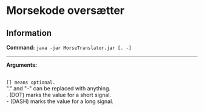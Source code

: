 # Morsekode oversætter

## Information

**Command:** `java -jar MorseTranslator.jar [. -]`

<hr>
<b>Arguments:</b>

<br>`[] means optional.`
<br>"." and "-" can be replaced with anything.
<br>. (DOT) marks the value for a short signal.
<br>- (DASH) marks the value for a long signal.
